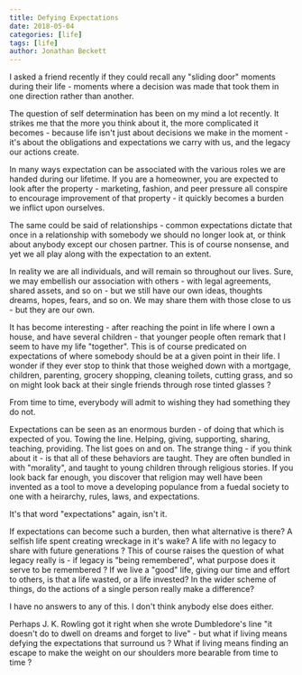 ```yaml
---
title: Defying Expectations
date: 2018-05-04
categories: [life]
tags: [life]
author: Jonathan Beckett
---
```


I asked a friend recently if they could recall any "sliding door" moments during their life - moments where a decision was made that took them in one direction rather than another.

The question of self determination has been on my mind a lot recently. It strikes me that the more you think about it, the more complicated it becomes - because life isn't just about decisions we make in the moment - it's about the obligations and expectations we carry with us, and the legacy our actions create.

In many ways expectation can be associated with the various roles we are handed during our lifetime. If you are a homeowner, you are expected to look after the property - marketing, fashion, and peer pressure all conspire to encourage improvement of that property - it quickly becomes a burden we inflict upon ourselves.

The same could be said of relationships - common expectations dictate that once in a relationship with somebody we should no longer look at, or think about anybody except our chosen partner. This is of course nonsense, and yet we all play along with the expectation to an extent.

In reality we are all individuals, and will remain so throughout our lives. Sure, we may embellish our association with others - with legal agreements, shared assets, and so on - but we still have our own ideas, thoughts dreams, hopes, fears, and so on. We may share them with those close to us - but they are our own.

It has become interesting - after reaching the point in life where I own a house, and have several children - that younger people often remark that I seem to have my life "together". This is of course predicated on expectations of where somebody should be at a given point in their life. I wonder if they ever stop to think that those weighed down with a mortgage, children, parenting, grocery shopping, cleaning toilets, cutting grass, and so on might look back at their single friends through rose tinted glasses ?

From time to time, everybody will admit to wishing they had something they do not.

Expectations can be seen as an enormous burden - of doing that which is expected of you. Towing the line. Helping, giving, supporting, sharing, teaching, providing. The list goes on and on. The strange thing - if you think about it - is that all of these behaviors are taught. They are often bundled in with "morality", and taught to young children through religious stories. If you look back far enough, you discover that religion may well have been invented as a tool to move a developing populance from a fuedal society to one with a heirarchy, rules, laws, and expectations.

It's that word "expectations" again, isn't it.

If expectations can become such a burden, then what alternative is there? A selfish life spent creating wreckage in it's wake? A life with no legacy to share with future generations ? This of course raises the question of what legacy really is - if legacy is "being remembered", what purpose does it serve to be remembered ? If we live a "good" life, giving our time and effort to others, is that a life wasted, or a life invested? In the wider scheme of things, do the actions of a single person really make a difference?

I have no answers to any of this. I don't think anybody else does either.

Perhaps J. K. Rowling got it right when she wrote Dumbledore's line "it doesn't do to dwell on dreams and forget to live" - but what if living means defying the expectations that surround us ? What if living means finding an escape to make the weight on our shoulders more bearable from time to time ?